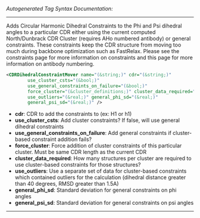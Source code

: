 _Autogenerated Tag Syntax Documentation:_

---
Adds Circular Harmonic Dihedral Constraints to the Phi and Psi dihedral angles to a particular CDR either using the current computed North/Dunbrack CDR Cluster (requires AHo numbered antibody) or general constraints. These constraints keep the CDR structure from moving too much during backbone optimization such as FastRelax. Please see the constraints page for more information on constraints and this page for more information on antibody numbering.

```xml
<CDRDihedralConstraintMover name="(&string;)" cdr="(&string;)"
        use_cluster_csts="(&bool;)"
        use_general_constraints_on_failure="(&bool;)"
        force_cluster="(&cluster_definitions;)" cluster_data_required="(&real;)"
        use_outliers="(&real;)" general_phi_sd="(&real;)"
        general_psi_sd="(&real;)" />
```

-   **cdr**: CDR to add the constraints to (ex: H1 or h1)
-   **use_cluster_csts**: Add cluster constraints? If false, will use general dihedral constraints
-   **use_general_constraints_on_failure**: Add general constraints if cluster-based constraint addition fails?
-   **force_cluster**: Force addition of cluster constraints of this particular cluster. Must be same CDR length as the current CDR
-   **cluster_data_required**: How many structures per cluster are required to use cluster-based constraints for those structures?
-   **use_outliers**: Use a separate set of data for cluster-based constraints which contained outliers for the calculation (dihedral distance greater than 40 degrees, RMSD greater than 1.5A)
-   **general_phi_sd**: Standard deviation for general constraints on phi angles
-   **general_psi_sd**: Standard deviation for general constraints on psi angles

---

